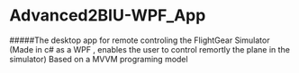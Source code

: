 # Advanced2BIU-WPF_App

#####The desktop app for remote controling the FlightGear Simulator
(Made in c# as a WPF , enables the user to control remortly the plane in the simulator)
Based on a MVVM programing model
